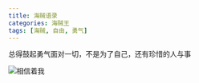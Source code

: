 ```yaml
---
title: 海贼语录
categories: 海贼王
tags: [海贼, 自由, 勇气]
---
```


总得鼓起勇气面对一切，不是为了自己，还有珍惜的人与事

![相信着我](http://ougqc78n7.bkt.clouddn.com/15.png)

